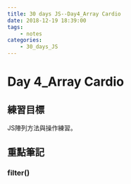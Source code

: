 ```yaml
---
title: 30 days JS--Day4_Array Cardio
date: 2018-12-19 18:39:00
tags:
    - notes
categories:
    - 30_days_JS
---
```

# Day 4_Array Cardio
## 練習目標
JS陣列方法與操作練習。

## 重點筆記
### filter()

